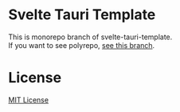 # Svelte Tauri Template

This is monorepo branch of svelte-tauri-template.  
If you want to see polyrepo, [see this branch](https://github.com/PleahMaCaka/svelte-tauri-template/tree/poly).

# License
[MIT License](./LICENSE)
